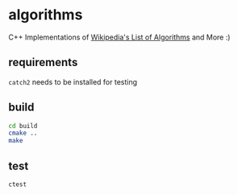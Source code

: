 # algorithms

C++ Implementations of [Wikipedia's List of Algorithms](https://en.wikipedia.org/wiki/List_of_algorithms) and More :)

## requirements
`catch2` needs to be installed for testing

## build

``` bash
cd build
cmake ..
make
```

## test

``` bash
ctest
```
